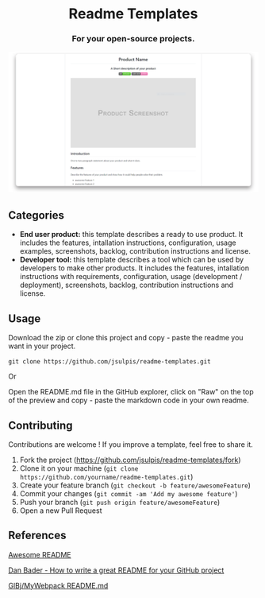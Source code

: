 <h1 align="center">Readme Templates</h1>

<h3 align="center">For your open-source projects.</h>

<p align="center">
  <img src="https://raw.githubusercontent.com/jsulpis/readme-templates/master/preview.png" alt="preview image"/>
</p>

## Categories
* **End user product:** this template describes a ready to use product. It includes the features, intallation instructions, configuration, usage examples, screenshots, backlog, contribution instructions and license.
* **Developer tool:** this template describes a tool which can be used by developers to make other products. It includes the features, intallation instructions with requirements, configuration, usage (development / deployment), screenshots, backlog, contribution instructions and license.

## Usage

Download the zip or clone this project and copy - paste the readme you want in your project.

```
git clone https://github.com/jsulpis/readme-templates.git
```

Or

Open the README.md file in the GitHub explorer, click on "Raw" on the top of the preview and copy - paste the markdown code in your own readme.

## Contributing

Contributions are welcome ! If you improve a template, feel free to share it.

1.  Fork the project (<https://github.com/jsulpis/readme-templates/fork>)
2.  Clone it on your machine (`git clone https://github.com/yourname/readme-templates.git`)
3.  Create your feature branch (`git checkout -b feature/awesomeFeature`)
4.  Commit your changes (`git commit -am 'Add my awesome feature'`)
5.  Push your branch (`git push origin feature/awesomeFeature`)
6.  Open a new Pull Request

## References

[Awesome README](https://github.com/matiassingers/awesome-readme)

[Dan Bader - How to write a great README for your GitHub project](https://dbader.org/blog/write-a-great-readme-for-your-github-project)

[GlBj/MyWebpack README.md](https://github.com/GlBj/MyWebPack/blob/master/README.md)